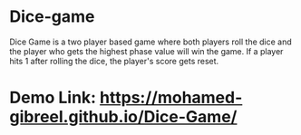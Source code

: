 # Dice-game
 Dice Game is a two player based game where both players roll the dice and the player who gets the highest phase value will win the game. If a player hits 1 after rolling the dice, the player's score gets reset.

# Demo Link: https://mohamed-gibreel.github.io/Dice-Game/
